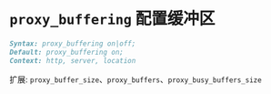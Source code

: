 # `proxy_buffering` 配置缓冲区

```md
Syntax: proxy_buffering on|off;
Default: proxy_buffering on;
Context: http, server, location
```

扩展: `proxy_buffer_size`、`proxy_buffers`、`proxy_busy_buffers_size`